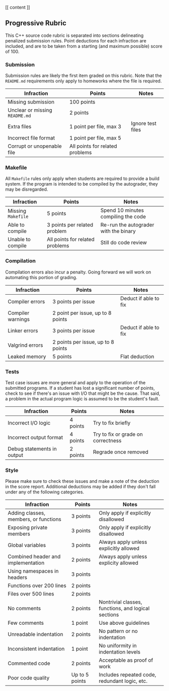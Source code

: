 

[[ content ]]

## Progressive Rubric

This C++ source code rubric is separated into sections delineating penalized submission rules.
Point deductions for each infraction are included, and are to be taken from a starting (and maximum possible) score of 100.

### Submission

Submission rules are likely the first item graded on this rubric.
Note that the `README.md` requirements only apply to homeworks where the file is required.

| Infraction | Points | Notes |
|---|---|---|
| Missing submission | 100 points | |
| Unclear or missing `README.md` | 2 points | |
| Extra files | 1 point per file, max 3 | Ignore test files |
| Incorrect file format | 1 point per file, max 5 | |
| Corrupt or unopenable file | All points for related problems | |

### Makefile

All `Makefile` rules only apply when students are required to provide a build system.
If the program is intended to be compiled by the autograder, they may be disregarded.

| Infraction | Points | Notes |
|---|---|---|
| Missing `Makefile` | 5 points | Spend 10 minutes compiling the code |
| Able to compile | 3 points per related problem | Re-run the autograder with the binary |
| Unable to compile | All points for related problems | Still do code review |

### Compilation

Compilation errors also incur a penalty.
Going forward we will work on automating this portion of grading.

| Infraction | Points | Notes |
|---|---|---|
| Compiler errors | 3 points per issue | Deduct if able to fix |
| Compiler warnings | 2 point per issue, up to 8 points | |
| Linker errors | 3 points per issue | Deduct if able to fix |
| Valgrind errors | 2 points per issue, up to 8 points | |
| Leaked memory | 5 points | Flat deduction |

### Tests

Test case issues are more general and apply to the operation of the submitted programs.
If a student has lost a significant number of points, check to see if there's an issue with I/O that might be the cause.
That said, a problem in the actual program logic is assumed to be the student's fault.

| Infraction | Points | Notes |
|---|---|---|
| Incorrect I/O logic | 4 points | Try to fix briefly |
| Incorrect output format | 4 points | Try to fix or grade on correctness |
| Debug statements in output | 2 points | Regrade once removed |

### Style

Please make sure to check these issues and make a note of the deduction in the score report.
Additional deductions may be added if they don't fall under any of the following categories.

| Infraction | Points | Notes |
|---|---|---|
| Adding classes, members, or functions | 3 points | Only apply if explicitly disallowed |
| Exposing private members | 3 points | Only apply if explicitly disallowed |
| Global variables | 3 points | Always apply unless explicitly allowed |
| Combined header and implementation | 2 points | Always apply unless explicity allowed |
| Using namespaces in headers | 3 points | |
| Functions over 200 lines | 2 points | |
| Files over 500 lines | 2 points | |
| No comments | 2 points | Nontrivial classes, functions, and logical sections |
| Few comments | 1 point | Use above guidelines |
| Unreadable indentation | 2 points | No pattern or no indentation |
| Inconsistent indentation | 1 point | No uniformity in indentation levels |
| Commented code | 2 points | Acceptable as proof of work |
| Poor code quality | Up to 5 points | Includes repeated code, redundant logic, etc. |

